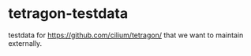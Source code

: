 # tetragon-testdata

testdata for https://github.com/cilium/tetragon/ that we want to maintain externally.
